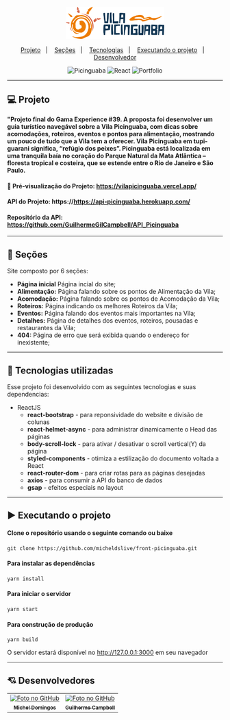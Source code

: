 <p align="center">	
  <img src="https://github.com/micheldslive/front-picinguaba/blob/master/src/assets/images/logo-picinguaba.svg" width="230" alt="Picinguaba" />
</p>	

<p align="center">
  <a href="#-projeto">Projeto</a>&nbsp;&nbsp;&nbsp;|&nbsp;&nbsp;&nbsp;
  <a href="#-seções">Seções</a>&nbsp;&nbsp;&nbsp;|&nbsp;&nbsp;&nbsp;
  <a href="#-tecnologias-utilizadas">Tecnologias</a>&nbsp;&nbsp;&nbsp;|&nbsp;&nbsp;&nbsp;
  <a href="#%EF%B8%8F-executando-o-projeto">Executando o projeto</a>&nbsp;&nbsp;&nbsp;|&nbsp;&nbsp;&nbsp;
  <a href="#-desenvolvedor">Desenvolvedor</a>
</p>

<p align="center">
  <img alt="Picinguaba" src="https://img.shields.io/static/v1?label=vila&message=picinguaba&color=orange&labelColor=grey">
  
  <img alt="React" src="https://img.shields.io/static/v1?label=stack&message=React&color=orange&labelColor=grey">
  
  <img alt="Portfolio" src="https://img.shields.io/static/v1?label=portfolio&message=PICINGUABA&color=orange&labelColor=grey">
</p>

---

## 💻 Projeto

**"Projeto final do Gama Experience #39. A proposta foi desenvolver um guia turístico navegável sobre a Vila Picinguaba, com dicas sobre acomodações, roteiros, eventos e pontos para alimentação, mostrando um pouco de tudo que a Vila tem a oferecer. Vila Picinguaba em tupi-guarani significa, “refúgio dos peixes”. Picinguaba está localizada em uma tranquila baía no coração do Parque Natural da Mata Atlântica – floresta tropical e costeira, que se estende entre o Rio de Janeiro e São Paulo.**

#### 👀 Pré-visualização do Projeto: https://vilapicinguaba.vercel.app/
#### API do Projeto: https://https://api-picinguaba.herokuapp.com/
#### Repositório da API: https://github.com/GuilhermeGilCampbell/API_Picinguaba
---

## 📌 Seções
Site composto por 6 seções:

- **Página inicial** Página incial do site;
- **Alimentação:** Página falando sobre os pontos de Alimentação da Vila;
- **Acomodação:** Página falando sobre os pontos de Acomodação da Vila;
- **Roteiros:** Página indicando os melhores Roteiros da Vila;
- **Eventos:** Página falando dos eventos mais importantes na Vila;
- **Detalhes:** Página de detalhes dos eventos, roteiros, pousadas e restaurantes da Vila;
- **404:** Página de erro que será exibida quando o endereço for inexistente;

---

## 🚀 Tecnologias utilizadas
Esse projeto foi desenvolvido com as seguintes tecnologias e suas dependencias:

- ReactJS
    - **react-bootstrap** - para reponsividade do website e divisão de colunas
    - **react-helmet-async** - para administrar dinamicamente o Head das páginas
    - **body-scroll-lock** -  para ativar / desativar o scroll vertical(Y) da página
    - **styled-components** - otimiza a estilização do documento voltada a React
    - **react-router-dom** - para criar rotas para as páginas desejadas
    - **axios** - para consumir a API do banco de dados
    - **gsap** - efeitos especiais no layout

---

## ▶️ Executando o projeto

#### Clone o repositório usando o seguinte comando ou baixe

```
git clone https://github.com/micheldslive/front-picinguaba.git
```

#### Para instalar as dependências

```
yarn install
```

#### Para iniciar o servidor

```
yarn start
```

#### Para construção de produção

```
yarn build
```

O servidor estará disponível no http://127.0.0.1:3000 em seu navegador

---

## 💘 Desenvolvedores<br>
<table>
  <tr>
    <td align="center">
      <a href="https://github.com/micheldslive">
        <img src="https://avatars.githubusercontent.com/u/55795597?v=4" width="100" alt="Foto no GitHub"/><br>
        <sub>
          <b>Michel Domingos</b>
        </sub>
      </a>
    </td>
        <td align="center">
      <a href="https://github.com/GuilhermeGilCampbell">
        <img src="https://avatars.githubusercontent.com/u/30280649?v=4" width="100" alt="Foto no GitHub"/><br>
        <sub>
          <b>Guilherme Campbell</b>
        </sub>
      </a>
    </td>
  </tr>
</table>
